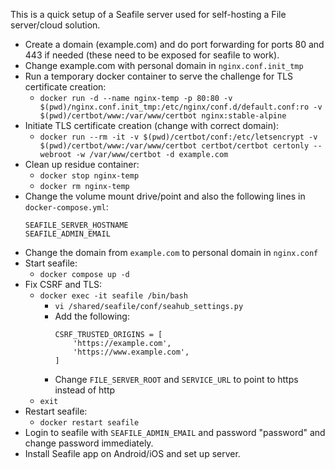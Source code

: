 This is a quick setup of a Seafile server used for self-hosting a File server/cloud solution.

- Create a domain (example.com) and do port forwarding for ports 80 and 443 if needed (these need to be exposed for seafile to work).
- Change example.com with personal domain in `nginx.conf.init_tmp`
- Run a temporary docker container to serve the challenge for TLS certificate creation:
	- `docker run -d --name nginx-temp -p 80:80 -v $(pwd)/nginx.conf.init_tmp:/etc/nginx/conf.d/default.conf:ro -v $(pwd)/certbot/www:/var/www/certbot nginx:stable-alpine`
- Initiate TLS certificate creation (change with correct domain):
	- `docker run --rm -it -v $(pwd)/certbot/conf:/etc/letsencrypt -v $(pwd)/certbot/www:/var/www/certbot certbot/certbot certonly --webroot -w /var/www/certbot -d example.com`
- Clean up residue container:
	- `docker stop nginx-temp`
	- `docker rm nginx-temp`
- Change the volume mount drive/point and also the following lines in `docker-compose.yml`:
	```
	SEAFILE_SERVER_HOSTNAME
	SEAFILE_ADMIN_EMAIL
	```
- Change the domain from `example.com` to personal domain in `nginx.conf`
- Start seafile:
	- `docker compose up -d`
- Fix CSRF and TLS:
	- `docker exec -it seafile /bin/bash`
		- `vi /shared/seafile/conf/seahub_settings.py`
		- Add the following:
			```
			CSRF_TRUSTED_ORIGINS = [
			    'https://example.com',
			    'https://www.example.com',
			]
			```
		- Change `FILE_SERVER_ROOT` and `SERVICE_URL` to point to https instead of http
	- `exit`
- Restart seafile:
	- `docker restart seafile`
- Login to seafile with `SEAFILE_ADMIN_EMAIL` and password "password" and change password immediately.
- Install Seafile app on Android/iOS and set up server. 
